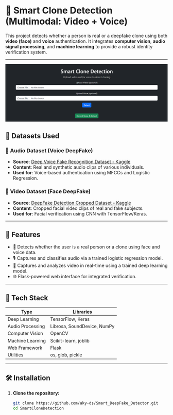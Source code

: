# 🔐 Smart Clone Detection (Multimodal: Video + Voice)

This project detects whether a person is real or a deepfake clone using both **video (face)** and **voice** authentication. It integrates **computer vision**, **audio signal processing**, and **machine learning** to provide a robust identity verification system.

---
![demo-img](image.png)

## 📁 Datasets Used

### 🎤 Audio Dataset (Voice DeepFake)
- **Source**: [Deep Voice Fake Recognition Dataset - Kaggle](https://www.kaggle.com/datasets/birdy654/deep-voice-deepfake-voice-recognition)
- **Content**: Real and synthetic audio clips of various individuals.
- **Used for**: Voice-based authentication using MFCCs and Logistic Regression.

### 🎥 Video Dataset (Face DeepFake)
- **Source**: [DeepFake Detection Cropped Dataset - Kaggle](https://www.kaggle.com/datasets/ucimachinelearning/deep-fake-detection-cropped-dataset)
- **Content**: Cropped facial video clips of real and fake subjects.
- **Used for**: Facial verification using CNN with TensorFlow/Keras.

---

## 🚀 Features
- 🔎 Detects whether the user is a real person or a clone using face and voice data.
- 🎙️ Captures and classifies audio via a trained logistic regression model.
- 📸 Captures and analyzes video in real-time using a trained deep learning model.
- 🌐 Flask-powered web interface for integrated verification.

---

## 🧠 Tech Stack

| Type | Libraries |
|------|-----------|
| Deep Learning | TensorFlow, Keras |
| Audio Processing | Librosa, SoundDevice, NumPy |
| Computer Vision | OpenCV |
| Machine Learning | Scikit-learn, joblib |
| Web Framework | Flask |
| Utilities | os, glob, pickle |

---

## 🛠️ Installation

1. **Clone the repository:**
   ```bash
   git clone https://github.com/aky-ds/Smart_DeepFake_Detector.git
   cd SmartCloneDetection
